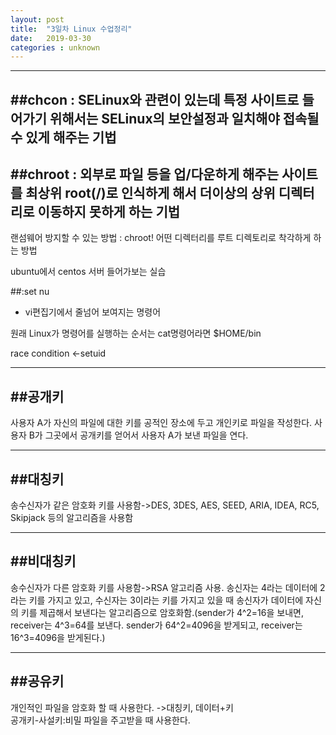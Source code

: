 ```yaml
---
layout: post
title:  "3일차 Linux 수업정리"
date:   2019-03-30 
categories : unknown
---
```


---
##chcon : SELinux와 관련이 있는데 특정 사이트로 들어가기 위해서는 SELinux의 보안설정과 일치해야 접속될 수 있게 해주는 기법
---
##chroot : 외부로 파일 등을 업/다운하게 해주는 사이트를 최상위 root(/)로 인식하게 해서 더이상의 상위 디렉터리로 이동하지 못하게 하는 기법
---

랜섬웨어 방지할 수 있는 방법 : chroot! 
어떤 디렉터리를 루트 디렉토리로 착각하게 하는 방법

ubuntu에서 centos 서버 들어가보는 실습

##:set nu
- vi편집기에서 줄넘어 보여지는 명령어

원래 Linux가 명령어를 실행하는 순서는 cat명령어라면 $HOME/bin

race condition <-setuid

---
##공개키
---
사용자 A가 자신의 파일에 대한 키를 공적인 장소에 두고 개인키로 파일을 작성한다. 사용자 B가 그곳에서 공개키를 얻어서 사용자 A가 보낸 파일을 연다.  

---
##대칭키
---
송수신자가 같은 암호화 키를 사용함->DES, 3DES, AES, SEED, ARIA, IDEA, RC5, Skipjack 등의 알고리즘을 사용함
  
  
---  
##비대칭키
---
송수신자가 다른 암호화 키를 사용함->RSA 알고리즘 사용. 송신자는 4라는 데이터에 2라는 키를 가지고 있고, 수신자는 3이라는 키를 가지고 있을 때 송신자가 데이터에 자신의 키를 제곱해서 보낸다는 알고리즘으로 암호화함.(sender가 4^2=16을 보내면, receiver는 4^3=64를 보낸다. sender가 64^2=4096을 받게되고, receiver는 16^3=4096을 받게된다.)
  
  
  
---
##공유키
---
개인적인 파일을 암호화 할 때 사용한다. ->대칭키, 데이터+키  
공개키-사설키:비밀 파일을 주고받을 때 사용한다.
